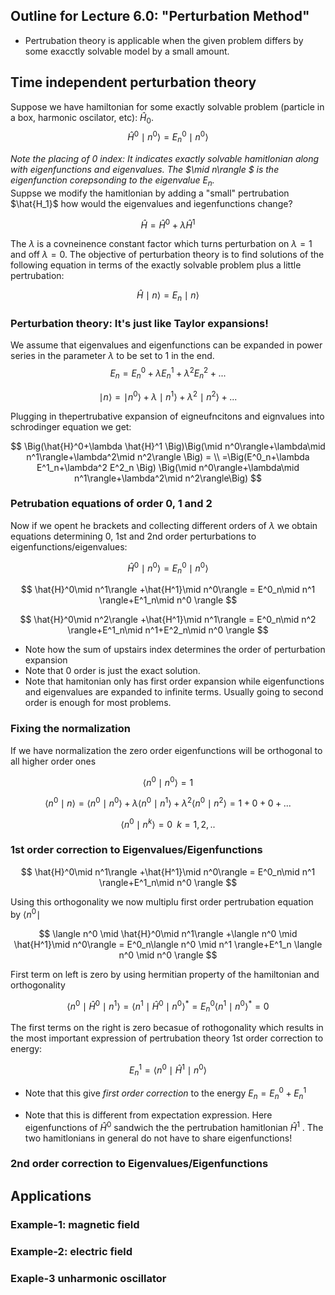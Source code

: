 ## Outline for Lecture 6.0:  "Perturbation Method"



- Pertrubation theory is applicable when the given problem differs by some exacctly solvable model by a small amount. 

  

  

  

## Time independent perturbation theory



Suppose we have hamiltonian for some exactly solvable problem (particle in a box, harmonic oscilator, etc): $\hat{H}_0$. 
$$
\hat{H}^0 \mid n^0\rangle=E^0_n \mid n^0\rangle
$$



*Note the placing of 0 index: It indicates exactly solvable hamitlonian along with eigenfunctions and eigenvalues. The  $\mid n\rangle $ is the eigenfunction corepsonding to the eigenvalue $E_n$.* <br>Suppse we modify the hamitlonian by adding a "small" pertrubation $\hat{H_1}$ how would the eigenvalues and iegenfunctions change? 

$$
\hat{H}=\hat{H}^0+\lambda \hat{H}^1 
$$


The  $\lambda$ is a covneinence constant factor which turns perturbation on $\lambda=1$ and off $\lambda=0$.  The objective of  perturbation theory is to find solutions of the following equation in terms of the exactly solvable problem plus a little pertrubation:

$$
\hat{H}\mid n\rangle =E_n \mid n\rangle
$$






### Perturbation theory: It's just like Taylor expansions! 



We assume that eigenvalues and eigenfunctions can be expanded in power series in the parameter $\lambda$ to be set to 1 in the end. 
$$
E_n =E^0_n+\lambda E^1_n+\lambda^2 E^2_n+...
$$

$$
\mid n\rangle = \mid n^0\rangle+\lambda\mid n^1\rangle+\lambda^2\mid n^2\rangle+...
$$



Plugging in thepertrubative expansion of eigneufncitons and eignvalues into schrodinger equation we get:



$$
\Big(\hat{H}^0+\lambda \hat{H}^1 \Big)\Big(\mid n^0\rangle+\lambda\mid n^1\rangle+\lambda^2\mid n^2\rangle \Big)  = \\ =\Big(E^0_n+\lambda E^1_n+\lambda^2 E^2_n \Big) \Big(\mid n^0\rangle+\lambda\mid n^1\rangle+\lambda^2\mid n^2\rangle\Big)
$$



### Petrubation equations of order 0, 1 and 2

Now if we opent he brackets and collecting different orders of $\lambda$ we obtain equations determining 0, 1st and 2nd order perturbations to eigenfunctions/eigenvalues:

 

$$
\hat{H}^0\mid n^0\rangle = E^0_n\mid n^0 \rangle
$$


$$
\hat{H}^0\mid n^1\rangle +\hat{H^1}\mid n^0\rangle = E^0_n\mid n^1 \rangle+E^1_n\mid n^0 \rangle
$$


$$
\hat{H}^0\mid n^2\rangle +\hat{H^1}\mid n^1\rangle = E^0_n\mid n^2 \rangle+E^1_n\mid n^1+E^2_n\mid n^0 \rangle
$$



- Note how the sum of  upstairs index determines the order of perturbation expansion		
- Note that 0 order is just the exact solution.
- Note that hamitonian only has first order expansion while eigenfunctions and eigenvalues are expanded to infinite terms. Usually going to second order is enough for most problems. 



###  Fixing the normalization

If we have normalization the zero order eigenfunctions will be orthogonal to all higher order ones

$$
\langle n^0 \mid n^0 \rangle=1
$$


$$
\langle n^0\mid n\rangle = \langle n^0\mid n^0\rangle + \lambda\langle n^0\mid n^1\rangle+\lambda^2\langle n^0\mid n^2\rangle=1+0+0+...
$$

$$
\langle n^0 \mid n^{k} \rangle=0\,\,\, k=1,2,..
$$



### 1st order correction to Eigenvalues/Eigenfunctions



$$
\hat{H}^0\mid n^1\rangle +\hat{H^1}\mid n^0\rangle = E^0_n\mid n^1 \rangle+E^1_n\mid n^0 \rangle
$$



Using this orthogonality we now multiplu  first order pertrubation equation by $\langle n^0 \mid$


$$
\langle n^0 \mid \hat{H}^0\mid n^1\rangle +\langle n^0 \mid  \hat{H^1}\mid n^0\rangle = E^0_n\langle n^0 \mid n^1 \rangle+E^1_n \langle n^0 \mid n^0 \rangle
$$



First term on left is zero by using hermitian property of the hamiltonian and orthogonality

 

$$
\langle n^0 \mid \hat{H}^0\mid n^1\rangle = \langle n^1 \mid \hat{H}^0\mid n^0\rangle^* = E^0_n \langle n^1 \mid n^0\rangle^* = 0
$$



The first terms on the right is zero becasue of rothogonality which results in the most important expression of pertrubation theory 1st order correction to energy: 


$$
E^1_n =\langle n^0 \mid \hat{H}^1\mid n^0 \rangle
$$






- Note that this give *first order correction* to the energy $E_n=E^0_n+E^1_n$

- Note that this is different from expectation expression. Here eigenfunctions of $\hat{H}^0$ sandwich the the pertrubation hamitlonian $\hat{H}^1$ . The two hamitlonians in general do not have to share eigenfunctions!

   


### 2nd order correction to Eigenvalues/Eigenfunctions






## Applications




### Example-1: magnetic field





### Example-2: electric field





### Exaple-3 unharmonic oscillator






